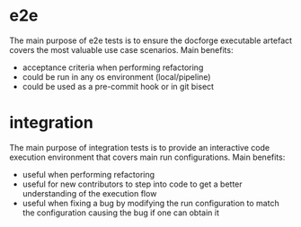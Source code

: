 # e2e

The main purpose of e2e tests is to ensure the docforge executable artefact covers the most valuable use case scenarios. Main benefits:
- acceptance criteria when performing refactoring
- could be run in any os environment (local/pipeline)
- could be used as a pre-commit hook or in git bisect

# integration

The main purpose of integration tests is to provide an interactive code execution environment that covers main run configurations. Main benefits:
- useful when performing refactoring
- useful for new contributors to step into code to get a better understanding of the execution flow
- useful when fixing a bug by modifying the run configuration to match the configuration causing the bug if one can obtain it
